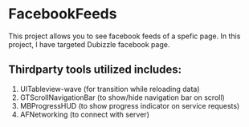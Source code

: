 FacebookFeeds
=============
This project allows you to see facebook feeds of a spefic page.
In this project, I have targeted Dubizzle facebook page.

## Thirdparty tools utilized includes:  
1. UITableview-wave (for transition while reloading data)  
2. GTScrollNavigationBar (to show/hide navigation bar on scroll)  
3. MBProgressHUD (to show progress indicator on service requests)  
4. AFNetworking (to connect with server)  

